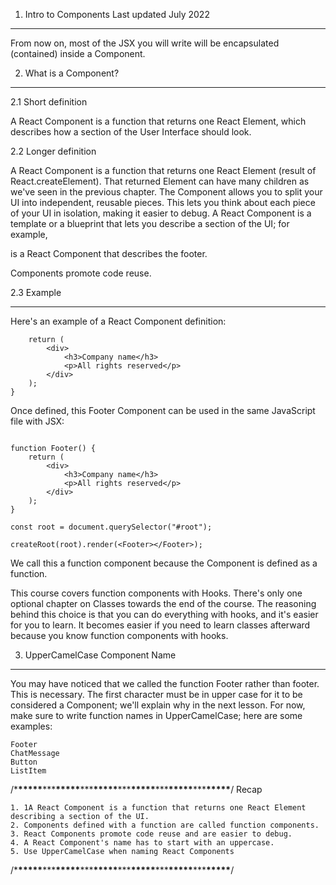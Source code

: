 1. Intro to Components
   Last updated July 2022

---

From now on, most of the JSX you will write will be encapsulated (contained) inside a Component.

2. What is a Component?

---

2.1 Short definition

A React Component is a function that returns one React Element, which describes how a section of the User Interface should look.

2.2 Longer definition

A React Component is a function that returns one React Element (result of React.createElement). That returned Element can have many children as we've seen in the previous chapter.
The Component allows you to split your UI into independent, reusable pieces.
This lets you think about each piece of your UI in isolation, making it easier to debug.
A React Component is a template or a blueprint that lets you describe a section of the UI; for example, <Footer></Footer> is a React Component that describes the footer.

Components promote code reuse.

2.3 Example

---

Here's an example of a React Component definition:

```function Footer() {
    return (
        <div>
            <h3>Company name</h3>
            <p>All rights reserved</p>
        </div>
    );
}
```

Once defined, this Footer Component can be used in the same JavaScript file with JSX:

```import {createRoot} from "react-dom/client";

function Footer() {
    return (
        <div>
            <h3>Company name</h3>
            <p>All rights reserved</p>
        </div>
    );
}

const root = document.querySelector("#root");

createRoot(root).render(<Footer></Footer>);
```

We call this a function component because the Component is defined as a function.

This course covers function components with Hooks. There's only one optional chapter on Classes towards the end of the course. The reasoning behind this choice is that you can do everything with hooks, and it's easier for you to learn. It becomes easier if you need to learn classes afterward because you know function components with hooks.

3. UpperCamelCase Component Name

---

You may have noticed that we called the function Footer rather than footer. This is necessary. The first character must be in upper case for it to be considered a Component; we'll explain why in the next lesson.
For now, make sure to write function names in UpperCamelCase; here are some examples:

    Footer
    ChatMessage
    Button
    ListItem

/\***\*\*\*\*\***\*\*\***\*\*\*\*\***\*\*\***\*\*\*\*\***\*\*\***\*\*\*\*\***\*\*\***\*\*\*\*\***\*\*\***\*\*\*\*\***/
Recap

    1. 1A React Component is a function that returns one React Element describing a section of the UI.
    2. Components defined with a function are called function components.
    3. React Components promote code reuse and are easier to debug.
    4. A React Component's name has to start with an uppercase.
    5. Use UpperCamelCase when naming React Components

/\***\*\*\*\*\***\*\*\***\*\*\*\*\***\*\*\***\*\*\*\*\***\*\*\***\*\*\*\*\***\*\*\***\*\*\*\*\***\*\*\***\*\*\*\*\***/
